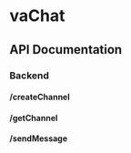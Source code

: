 # vaChat


## API Documentation
### Backend
#### /createChannel

#### /getChannel

#### /sendMessage
